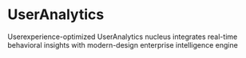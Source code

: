 # UserAnalytics
Userexperience-optimized UserAnalytics nucleus integrates real-time behavioral insights with modern-design enterprise intelligence engine
